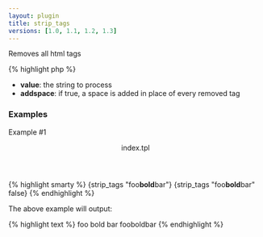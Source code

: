 ```yaml
---
layout: plugin
title: strip_tags
versions: [1.0, 1.1, 1.2, 1.3]
---
```


Removes all html tags
<div class="code-box">
{% highlight php %}
<?php
strip_tags(string $value, [ bool $addspace = true ])
{% endhighlight %}
</div>

* **value**: the string to process
* **addspace**: if true, a space is added in place of every removed tag

### Examples
Example #1
<div class="code-box">
<header>index.tpl</header>
{% highlight smarty %}
{strip_tags "foo<strong>bold</strong>bar"}
{strip_tags "foo<strong>bold</strong>bar" false}
{% endhighlight %}
</div>

The above example will output:
<div class="code-box">
{% highlight text %}
foo bold bar
fooboldbar
{% endhighlight %}
</div>